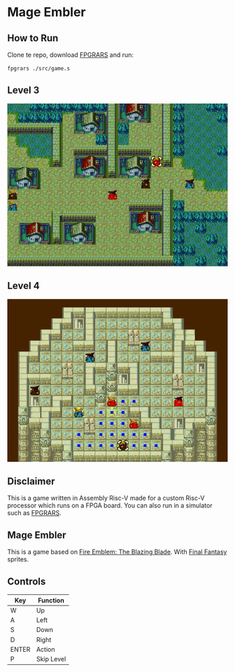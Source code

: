 # Mage Embler

## How to Run
Clone te repo, download [FPGRARS](https://github.com/LeoRiether/FPGRARS) and run:
```sh
fpgrars ./src/game.s
```
## Level 3
![](https://github.com/RISCV-Games/Mage-Embler/blob/main/readmeAssets/gif3.gif)
## Level 4
![](https://github.com/RISCV-Games/Mage-Embler/blob/main/readmeAssets/gif4.gif)

## Disclaimer
This is a game written in Assembly Risc-V made for a custom Risc-V processor which runs on a FPGA board. You can also run in a simulator such as [FPGRARS](https://github.com/LeoRiether/FPGRARS).

## Mage Embler
This is a game based on [Fire Emblem: The Blazing Blade](https://en.wikipedia.org/wiki/Fire_Emblem:_The_Blazing_Blade). With [Final Fantasy](https://finalfantasy.fandom.com/wiki/Black_Mage_(Final_Fantasy)) sprites.

## Controls
|Key    | Function |
|-------|---------|
|W   | Up|
|A   | Left|
|S   | Down|
|D   | Right|
|ENTER| Action|
|P | Skip Level|

